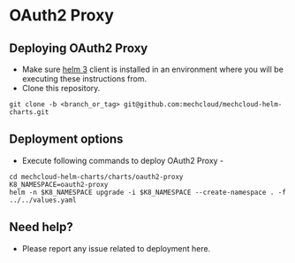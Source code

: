 # OAuth2 Proxy
## Deploying OAuth2 Proxy
* Make sure [helm 3](https://helm.sh/docs/intro/install) client is installed in an environment where you will be executing these instructions from.
* Clone this repository.
```
git clone -b <branch_or_tag> git@github.com:mechcloud/mechcloud-helm-charts.git
```

## Deployment options
* Execute following commands to deploy OAuth2 Proxy -
```
cd mechcloud-helm-charts/charts/oauth2-proxy
K8_NAMESPACE=oauth2-proxy
helm -n $K8_NAMESPACE upgrade -i $K8_NAMESPACE --create-namespace . -f ../../values.yaml
```

## Need help?
* Please report any issue related to deployment here.

